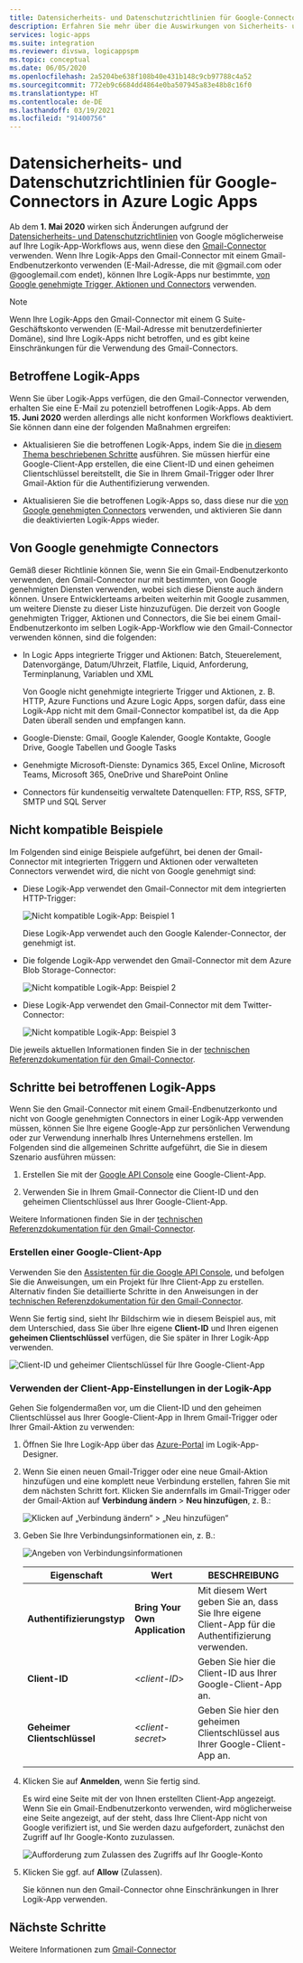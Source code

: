 ```yaml
---
title: Datensicherheits- und Datenschutzrichtlinien für Google-Connectors
description: Erfahren Sie mehr über die Auswirkungen von Sicherheits- und Datenschutzrichtlinien von Google auf Google-Connectors wie Gmail in Azure Logic Apps.
services: logic-apps
ms.suite: integration
ms.reviewer: divswa, logicappspm
ms.topic: conceptual
ms.date: 06/05/2020
ms.openlocfilehash: 2a5204be638f108b40e431b148c9cb97788c4a52
ms.sourcegitcommit: 772eb9c6684dd4864e0ba507945a83e48b8c16f0
ms.translationtype: HT
ms.contentlocale: de-DE
ms.lasthandoff: 03/19/2021
ms.locfileid: "91400756"
---
```

# <a name="data-security-and-privacy-policies-for-google-connectors-in-azure-logic-apps"></a>Datensicherheits- und Datenschutzrichtlinien für Google-Connectors in Azure Logic Apps

Ab dem **1. Mai 2020** wirken sich Änderungen aufgrund der [Datensicherheits- und Datenschutzrichtlinien](https://www.blog.google/technology/safety-security/project-strobe/) von Google möglicherweise auf Ihre Logik-App-Workflows aus, wenn diese den [Gmail-Connector](/connectors/gmail/) verwenden. Wenn Ihre Logik-Apps den Gmail-Connector mit einem Gmail-Endbenutzerkonto verwenden (E-Mail-Adresse, die mit @gmail.com oder @googlemail.com endet), können Ihre Logik-Apps nur bestimmte, [von Google genehmigte Trigger, Aktionen und Connectors](#approved-connectors) verwenden.

> [!NOTE]
> Wenn Ihre Logik-Apps den Gmail-Connector mit einem G Suite-Geschäftskonto verwenden (E-Mail-Adresse mit benutzerdefinierter Domäne), sind Ihre Logik-Apps nicht betroffen, und es gibt keine Einschränkungen für die Verwendung des Gmail-Connectors.

## <a name="affected-logic-apps"></a>Betroffene Logik-Apps

Wenn Sie über Logik-Apps verfügen, die den Gmail-Connector verwenden, erhalten Sie eine E-Mail zu potenziell betroffenen Logik-Apps. Ab dem **15. Juni 2020** werden allerdings alle nicht konformen Workflows deaktiviert. Sie können dann eine der folgenden Maßnahmen ergreifen:

* Aktualisieren Sie die betroffenen Logik-Apps, indem Sie die [in diesem Thema beschriebenen Schritte](#update-affected-workflows) ausführen. Sie müssen hierfür eine Google-Client-App erstellen, die eine Client-ID und einen geheimen Clientschlüssel bereitstellt, die Sie in Ihrem Gmail-Trigger oder Ihrer Gmail-Aktion für die Authentifizierung verwenden.

* Aktualisieren Sie die betroffenen Logik-Apps so, dass diese nur die [von Google genehmigten Connectors](#approved-connectors) verwenden, und aktivieren Sie dann die deaktivierten Logik-Apps wieder.

<a name="approved-connectors"></a>

## <a name="google-approved-connectors"></a>Von Google genehmigte Connectors

Gemäß dieser Richtlinie können Sie, wenn Sie ein Gmail-Endbenutzerkonto verwenden, den Gmail-Connector nur mit bestimmten, von Google genehmigten Diensten verwenden, wobei sich diese Dienste auch ändern können. Unsere Entwicklerteams arbeiten weiterhin mit Google zusammen, um weitere Dienste zu dieser Liste hinzuzufügen. Die derzeit von Google genehmigten Trigger, Aktionen und Connectors, die Sie bei einem Gmail-Endbenutzerkonto im selben Logik-App-Workflow wie den Gmail-Connector verwenden können, sind die folgenden:

* In Logic Apps integrierte Trigger und Aktionen: Batch, Steuerelement, Datenvorgänge, Datum/Uhrzeit, Flatfile, Liquid, Anforderung, Terminplanung, Variablen und XML

  Von Google nicht genehmigte integrierte Trigger und Aktionen, z. B. HTTP, Azure Functions und Azure Logic Apps, sorgen dafür, dass eine Logik-App nicht mit dem Gmail-Connector kompatibel ist, da die App Daten überall senden und empfangen kann.

* Google-Dienste: Gmail, Google Kalender, Google Kontakte, Google Drive, Google Tabellen und Google Tasks

* Genehmigte Microsoft-Dienste: Dynamics 365, Excel Online, Microsoft Teams, Microsoft 365, OneDrive und SharePoint Online

* Connectors für kundenseitig verwaltete Datenquellen: FTP, RSS, SFTP, SMTP und SQL Server

## <a name="non-compliant-examples"></a>Nicht kompatible Beispiele

Im Folgenden sind einige Beispiele aufgeführt, bei denen der Gmail-Connector mit integrierten Triggern und Aktionen oder verwalteten Connectors verwendet wird, die nicht von Google genehmigt sind:

* Diese Logik-App verwendet den Gmail-Connector mit dem integrierten HTTP-Trigger:

  ![Nicht kompatible Logik-App: Beispiel 1](./media/connectors-google-data-security-privacy-policy/not-compliant-logic-app-1.png)
  
  Diese Logik-App verwendet auch den Google Kalender-Connector, der genehmigt ist.

* Die folgende Logik-App verwendet den Gmail-Connector mit dem Azure Blob Storage-Connector:

  ![Nicht kompatible Logik-App: Beispiel 2](./media/connectors-google-data-security-privacy-policy/not-compliant-logic-app-2.png)

* Diese Logik-App verwendet den Gmail-Connector mit dem Twitter-Connector:

  ![Nicht kompatible Logik-App: Beispiel 3](./media/connectors-google-data-security-privacy-policy/not-compliant-logic-app-3.png)

Die jeweils aktuellen Informationen finden Sie in der [technischen Referenzdokumentation für den Gmail-Connector](/connectors/gmail/).

<a name="update-affected-workflows"></a>

## <a name="steps-for-affected-logic-apps"></a>Schritte bei betroffenen Logik-Apps

Wenn Sie den Gmail-Connector mit einem Gmail-Endbenutzerkonto und nicht von Google genehmigten Connectors in einer Logik-App verwenden müssen, können Sie Ihre eigene Google-App zur persönlichen Verwendung oder zur Verwendung innerhalb Ihres Unternehmens erstellen. Im Folgenden sind die allgemeinen Schritte aufgeführt, die Sie in diesem Szenario ausführen müssen:

1. Erstellen Sie mit der [Google API Console](https://console.developers.google.com) eine Google-Client-App.

1. Verwenden Sie in Ihrem Gmail-Connector die Client-ID und den geheimen Clientschlüssel aus Ihrer Google-Client-App.

Weitere Informationen finden Sie in der [technischen Referenzdokumentation für den Gmail-Connector](/connectors/gmail/#authentication-and-bring-your-own-application).

### <a name="create-google-client-app"></a>Erstellen einer Google-Client-App

Verwenden Sie den [Assistenten für die Google API Console](https://console.developers.google.com/start/api?id=gmail&credential=client_key), und befolgen Sie die Anweisungen, um ein Projekt für Ihre Client-App zu erstellen. Alternativ finden Sie detaillierte Schritte in den Anweisungen in der [technischen Referenzdokumentation für den Gmail-Connector](/connectors/gmail/#authentication-and-bring-your-own-application).

Wenn Sie fertig sind, sieht Ihr Bildschirm wie in diesem Beispiel aus, mit dem Unterschied, dass Sie über Ihre eigene **Client-ID** und Ihren eigenen **geheimen Clientschlüssel** verfügen, die Sie später in Ihrer Logik-App verwenden.

![Client-ID und geheimer Clientschlüssel für Ihre Google-Client-App](./media/connectors-google-data-security-privacy-policy/google-api-console.png)

### <a name="use-client-app-settings-in-logic-app"></a>Verwenden der Client-App-Einstellungen in der Logik-App

Gehen Sie folgendermaßen vor, um die Client-ID und den geheimen Clientschlüssel aus Ihrer Google-Client-App in Ihrem Gmail-Trigger oder Ihrer Gmail-Aktion zu verwenden:

1. Öffnen Sie Ihre Logik-App über das [Azure-Portal](https://portal.azure.com) im Logik-App-Designer.

1. Wenn Sie einen neuen Gmail-Trigger oder eine neue Gmail-Aktion hinzufügen und eine komplett neue Verbindung erstellen, fahren Sie mit dem nächsten Schritt fort. Klicken Sie andernfalls im Gmail-Trigger oder der Gmail-Aktion auf **Verbindung ändern** > **Neu hinzufügen**, z. B.:

   ![Klicken auf „Verbindung ändern“ > „Neu hinzufügen“](./media/connectors-google-data-security-privacy-policy/change-gmail-connection.png)

1. Geben Sie Ihre Verbindungsinformationen ein, z. B.:

   ![Angeben von Verbindungsinformationen](./media/connectors-google-data-security-privacy-policy/authentication-type-bring-your-own.png)

   | Eigenschaft | Wert | BESCHREIBUNG |
   |----------|-------|-------------|
   | **Authentifizierungstyp** | **Bring Your Own Application** | Mit diesem Wert geben Sie an, dass Sie Ihre eigene Client-App für die Authentifizierung verwenden. |
   | **Client-ID** | <*client-ID*> | Geben Sie hier die Client-ID aus Ihrer Google-Client-App an. |
   | **Geheimer Clientschlüssel** | <*client-secret*> | Geben Sie hier den geheimen Clientschlüssel aus Ihrer Google-Client-App an. |
   ||||

1. Klicken Sie auf **Anmelden**, wenn Sie fertig sind.

   Es wird eine Seite mit der von Ihnen erstellten Client-App angezeigt. Wenn Sie ein Gmail-Endbenutzerkonto verwenden, wird möglicherweise eine Seite angezeigt, auf der steht, dass Ihre Client-App nicht von Google verifiziert ist, und Sie werden dazu aufgefordert, zunächst den Zugriff auf Ihr Google-Konto zuzulassen.

   ![Aufforderung zum Zulassen des Zugriffs auf Ihr Google-Konto](./media/connectors-google-data-security-privacy-policy/allow-access-authorized-domain.png)

1. Klicken Sie ggf. auf **Allow** (Zulassen).

   Sie können nun den Gmail-Connector ohne Einschränkungen in Ihrer Logik-App verwenden.

## <a name="next-steps"></a>Nächste Schritte

Weitere Informationen zum [Gmail-Connector](/connectors/gmail/)

